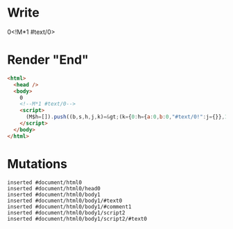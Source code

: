 # Write
  0<!M*1 #text/0><script>(M$h=[]).push((b,s,h,j,k)=>(k={0:h={a:0,b:0,"#text/0!":j={}},1:j},j._=h,k),[])</script>


# Render "End"
```html
<html>
  <head />
  <body>
    0
    <!--M*1 #text/0-->
    <script>
      (M$h=[]).push((b,s,h,j,k)=&gt;(k={0:h={a:0,b:0,"#text/0!":j={}},1:j},j._=h,k),[])
    </script>
  </body>
</html>
```

# Mutations
```
inserted #document/html0
inserted #document/html0/head0
inserted #document/html0/body1
inserted #document/html0/body1/#text0
inserted #document/html0/body1/#comment1
inserted #document/html0/body1/script2
inserted #document/html0/body1/script2/#text0
```
